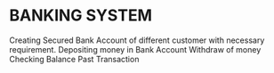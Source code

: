 # BANKING SYSTEM
Creating Secured Bank Account of different customer with necessary requirement.
Depositing money in Bank Account
Withdraw of money
Checking Balance
Past Transaction
